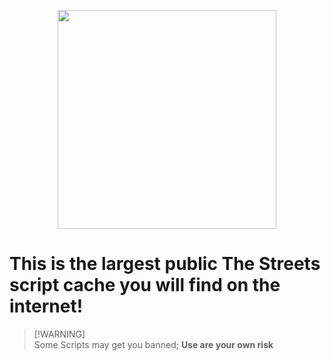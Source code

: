 <p align="center">
  <img width="350px" src="https://github.com/Not-Kyle/Streets-Scripts/assets/77679412/289b0359-e205-4d1a-aded-f608435a0b9b" />
</p>

# This is the largest public **The Streets** script cache you will find on the internet!

> [!WARNING]\
> Some Scripts may get you banned; **Use are your own risk**



